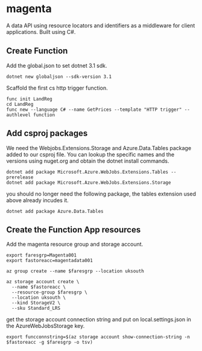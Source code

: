 # magenta
A data API using resource locators and identifiers as a middleware for client applications. Built using C#.  


## Create Function
Add the global.json to set dotnet 3.1 sdk.  
```
dotnet new globaljson --sdk-version 3.1
```

Scaffold the first cs http trigger function.  
```
func init LandReg 
cd LandReg
func new --language C# --name GetPrices --template "HTTP trigger" --authlevel function
```

## Add csproj packages
We need the Webjobs.Extensions.Storage and Azure.Data.Tables package added to our csproj file.  You can lookup the specific names and the versions using nuget.org and obtain the dotnet install commands.  
```
dotnet add package Microsoft.Azure.WebJobs.Extensions.Tables --prerelease
dotnet add package Microsoft.Azure.WebJobs.Extensions.Storage
```

you should no longer need the following package, the tables extension used above already incudes it.  
```
dotnet add package Azure.Data.Tables
```

## Create the Function App resources
Add the magenta resource group and storage account.  
```
export faresgrp=Magenta001  
export fastoreacc=magentadata001

az group create --name $faresgrp --location uksouth

az storage account create \
  --name $fastoreacc \
  --resource-group $faresgrp \
  --location uksouth \
  --kind StorageV2 \
  --sku Standard_LRS
```

get the storage account connection string and put on local.settings.json in the AzureWebJobsStorage key.  
```
export funcconnstring=$(az storage account show-connection-string -n $fastoreacc -g $faresgrp -o tsv)
```

